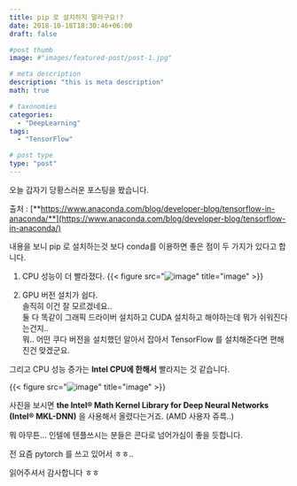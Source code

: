 ```yaml
---
title: pip 로 설치하지 말라구요!?
date: 2018-10-18T18:30:46+06:00
draft: false

#post thumb
image: #"images/featured-post/post-1.jpg"

# meta description
description: "this is meta description"
math: true

# taxonomies
categories:
  - "DeepLearning"
tags:
  - "TensorFlow"

# post type
type: "post"
---
```


오늘 갑자기 당황스러운 포스팅을 봤습니다.

출처 : [**https://www.anaconda.com/blog/developer-blog/tensorflow-in-anaconda/**](https://www.anaconda.com/blog/developer-blog/tensorflow-in-anaconda/)

내용을 보니 pip 로 설치하는것 보다 conda를 이용하면 좋은 점이 두 가지가 있다고 합니다.

1. CPU 성능이 더 빨라졌다.
{{< figure src="![image](https://www.anaconda.com/wp-content/uploads/TensorFlowTraining.png)" title="image" >}}


2. GPU 버전 설치가 쉽다.  
  솔직히 이건 잘 모르겠네요..   
  둘 다 똑같이 그래픽 드라이버 설치하고 CUDA 설치하고 해야하는데 뭐가 쉬워진다는건지..  
  뭐.. 어떤 쿠다 버전을 설치했던 알아서 잡아서 TensorFlow 를 설치해준다면 편해진건 맞겠군요.  


그리고 CPU 성능 증가는 **Intel CPU에 한해서** 빨라지는 것 같습니다.

{{< figure src="![image](/images/post/nopip/02.png)" title="image" >}}

사진을 보시면 **the Intel® Math Kernel Library for Deep Neural Networks (Intel® MKL-DNN)** 을 사용해서 올렸다는거죠. (AMD 사용자 쥬륵..)

뭐 아무튼... 인텔에 텐플쓰시는 분들은 콘다로 넘어가심이 좋을 듯합니다.

전 요즘 pytorch 를 쓰고 있어서 ㅎㅎ..

읽어주셔서 감사합니다 ㅎㅎ
